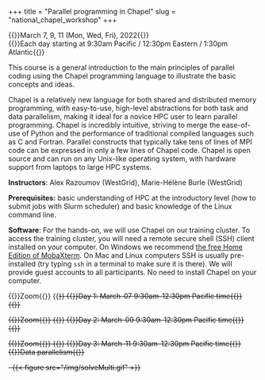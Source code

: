 +++
title = "Parallel programming in Chapel"
slug = "national_chapel_workshop"
+++

{{<cor>}}March 7, 9, 11 (Mon, Wed, Fri), 2022{{</cor>}}\
{{<cgr>}}Each day starting at 9:30am Pacific / 12:30pm Eastern / 1:30pm Atlantic{{</cgr>}}

This course is a general introduction to the main principles of parallel coding using the Chapel programming language to
illustrate the basic concepts and ideas.

Chapel is a relatively new language for both shared and distributed memory programming, with easy-to-use, high-level
abstractions for both task and data parallelism, making it ideal for a novice HPC user to learn parallel
programming. Chapel is incredibly intuitive, striving to merge the ease-of-use of Python and the performance of
traditional compiled languages such as C and Fortran. Parallel constructs that typically take tens of lines of MPI code
can be expressed in only a few lines of Chapel code. Chapel is open source and can run on any Unix-like operating
system, with hardware support from laptops to large HPC systems.

<!-- 1. Instructor / helpers / course introduction -->
<!-- 1. Introduction to Chapel (download the [PDF slides](http://bit.ly/chapeltop)) -->
<!-- 1. Distribute usernames and passwords -->
<!-- 1. Hands-on on the cluster:   -->
<!--   4.1 let's try to log in to the training cluster   -->
<!--   4.2 let's try loading single-locale Chapel and compiling a simple code   -->
<!--   4.3 let's write a makefile for compiling Chapel codes   -->
<!--   4.4 let's submit a serial job script to run Chapel on a compute node -->
<!-- 1. Review the program for self-study:   -->
<!--   5.1 build step-by-step a serial heat diffusion solver   -->
<!--   5.2 task parallelism in shared-memory -->
<!-- Start with the **Basic language features** page. Next go to **Task parallelism** and try to go as far as you can in that -->
<!-- page before the mid-day session. I suggest skipping *"Parallelizing the heat transfer equation"* subsection at the end -->
<!-- to save time. -->
<!-- Try to do all exercises in the lessons. The solutions are posted at the end of each page: please try not to look at them -->
<!-- while working on the problems. -->

<!-- 1. Answer any questions + go through the main points from the morning   -->
<!--     1.1 serial heat diffusion solver   -->
<!--     1.1 task parallelism in shared-memory -->
<!-- 1. Review the program for the afternoon: data parallelism -->
<!-- 1. Let's try loading multi-locale Chapel and compiling a simple multi-locale code -->

**Instructors**: Alex Razoumov (WestGrid), Marie-Hélène Burle (WestGrid)

**Prerequisites:** basic understanding of HPC at the introductory level (how to submit jobs with Slurm scheduler) and
  basic knowledge of the Linux command line.

**Software**: For the hands-on, we will use Chapel on our training cluster. To access the training cluster, you will
need a remote secure shell (SSH) client installed on your computer. On Windows we recommend
[the free Home Edition of MobaXterm](https://mobaxterm.mobatek.net/download.html). On Mac and Linux computers SSH is
usually pre-installed (try typing `ssh` in a terminal to make sure it is there). We will provide guest accounts to all
participants. No need to install Chapel on your computer.

{{<cor>}}Zoom{{</cor>}} {{<s>}} {{<cgr>}}Day 1: March-07 9:30am-12:30pm Pacific time{{</cgr>}}\
{{<linktitle url="../chapel202203/chapel-01-base" text="Basic language features">}}

{{<cor>}}Zoom{{</cor>}} {{<s>}} {{<cgr>}}Day 2: March-09 9:30am-12:30pm Pacific time{{</cgr>}}\
{{<linktitle url="../chapel202203/chapel-02-task-parallelism" text="Task parallelism">}}

{{<cor>}}Zoom{{</cor>}} {{<s>}} {{<cgr>}}Day 3: March-11 9:30am-12:30pm Pacific time{{</cgr>}}\
{{<nolinktitle>}}Data parallelism{{</nolinktitle>}}

<!-- {{<nolinktitle>}}Basic language features{{</nolinktitle>}} -->
<!-- {{<nolinktitle>}}Task parallelism{{</nolinktitle>}} -->
<!-- {{<linktitle url="../chapel202203/chapel-03-domain-parallelism" text="Data parallelism">}} -->

&nbsp;
{{< figure src="/img/solveMulti.gif" >}}
